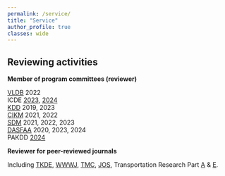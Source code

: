 ```yaml
---
permalink: /service/
title: "Service"
author_profile: true
classes: wide
---
```



## Reviewing activities
  
**Member of program committees (reviewer)**

[VLDB](https://vldb.org/) 2022 <br/>
ICDE [2023](https://icde2023.ics.uci.edu/), [2024](https://icde2024.github.io/)<br/>
[KDD](https://www.kdd.org/) 2019, 2023<br/>
[CIKM](http://www.cikmconference.org/) 2021, 2022<br/>
[SDM](https://www.siam.org/conferences/archives) 2021, 2022, 2023<br/>
[DASFAA](https://www.dasfaa.net/) 2020, 2023, 2024<br/>
PAKDD [2024](http://pakdd2024.org/) <br/>




**Reviewer for peer-reviewed journals**

Including [TKDE](https://www.computer.org/csdl/journal/tk), [WWWJ](https://www.springer.com/journal/11280), [TMC](https://www.computer.org/csdl/journal/tm), [JOS](http://jos.org.cn), Transportation Research Part [A](https://www.journals.elsevier.com/transportation-research-part-a-policy-and-practice) & [E](https://www.journals.elsevier.com/transportation-research-part-e-logistics-and-transportation-review).


